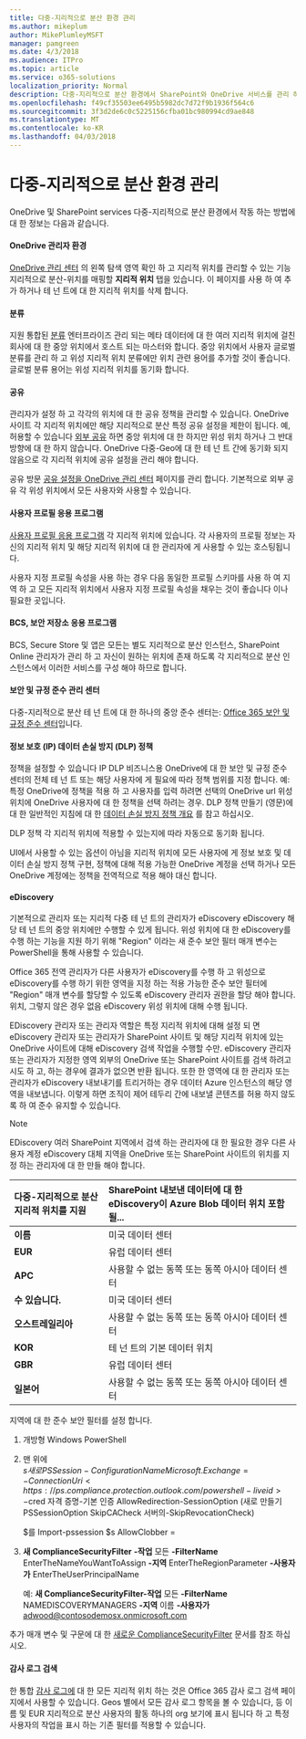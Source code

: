 ```yaml
---
title: 다중-지리적으로 분산 환경 관리
ms.author: mikeplum
author: MikePlumleyMSFT
manager: pamgreen
ms.date: 4/3/2018
ms.audience: ITPro
ms.topic: article
ms.service: o365-solutions
localization_priority: Normal
description: 다중-지리적으로 분산 환경에서 SharePoint와 OneDrive 서비스를 관리 하는 방법에 대 한 설명 합니다.
ms.openlocfilehash: f49cf35503ee6495b5982dc7d72f9b1936f564c6
ms.sourcegitcommit: 3f3d2de6c0c5225156cfba01bc980994cd9ae848
ms.translationtype: MT
ms.contentlocale: ko-KR
ms.lasthandoff: 04/03/2018
---
```

# <a name="administering-a-multi-geo-environment"></a>다중-지리적으로 분산 환경 관리

OneDrive 및 SharePoint services 다중-지리적으로 분산 환경에서 작동 하는 방법에 대 한 정보는 다음과 같습니다.

#### <a name="onedrive-administrator-experience"></a>OneDrive 관리자 환경

[OneDrive 관리 센터](https://admin.onedrive.com) 의 왼쪽 탐색 영역 확인 하 고 지리적 위치를 관리할 수 있는 기능 지리적으로 분산-위치를 매핑할 **지리적 위치** 탭을 있습니다. 이 페이지를 사용 하 여 추가 하거나 테 넌 트에 대 한 지리적 위치를 삭제 합니다.

#### <a name="taxonomy"></a>분류

지원 통합된 [분류](https://support.office.com/article/A180FA28-6405-4679-9EC3-81D2028C4EFC) 엔터프라이즈 관리 되는 메타 데이터에 대 한 여러 지리적 위치에 걸친 회사에 대 한 중앙 위치에서 호스트 되는 마스터와 합니다. 중앙 위치에서 사용자 글로벌 분류를 관리 하 고 위성 지리적 위치 분류에만 위치 관련 용어를 추가할 것이 좋습니다. 글로벌 분류 용어는 위성 지리적 위치를 동기화 합니다.

#### <a name="sharing"></a>공유

관리자가 설정 하 고 각각의 위치에 대 한 공유 정책을 관리할 수 있습니다. OneDrive 사이트 각 지리적 위치에만 해당 지리적으로 분산 특정 공유 설정을 제한이 됩니다. 예, 허용할 수 있습니다 [외부 공유](https://support.office.com/article/C8A462EB-0723-4B0B-8D0A-70FEAFE4BE85) 하면 중앙 위치에 대 한 하지만 위성 위치 하거나 그 반대 방향에 대 한 하지 않습니다. OneDrive 다중-Geo에 대 한 테 넌 트 간에 동기화 되지 않음으로 각 지리적 위치에 공유 설정을 관리 해야 합니다.

공유 방문 [공유 설정을 OneDrive 관리 센터](https://admin.onedrive.com/?v=SharingSettings) 페이지를 관리 합니다. 기본적으로 외부 공유 각 위성 위치에서 모든 사용자와 사용할 수 있습니다.

#### <a name="user-profile-application"></a>사용자 프로필 응용 프로그램

[사용자 프로필 응용 프로그램](https://support.office.com/article/494bec9c-6654-41f0-920f-f7f937ea9723) 각 지리적 위치에 있습니다. 각 사용자의 프로필 정보는 자신의 지리적 위치 및 해당 지리적 위치에 대 한 관리자에 게 사용할 수 있는 호스팅됩니다.

사용자 지정 프로필 속성을 사용 하는 경우 다음 동일한 프로필 스키마를 사용 하 여 지역 하 고 모든 지리적 위치에서 사용자 지정 프로필 속성을 채우는 것이 좋습니다 이나 필요한 곳입니다.

#### <a name="bcs-secure-store-apps"></a>BCS, 보안 저장소 응용 프로그램

BCS, Secure Store 및 앱은 모든는 별도 지리적으로 분산 인스턴스, SharePoint Online 관리자가 관리 하 고 자신이 원하는 위치에 존재 하도록 각 지리적으로 분산 인스턴스에서 이러한 서비스를 구성 해야 하므로 합니다.

#### <a name="security-and-compliance-admin-center"></a>보안 및 규정 준수 관리 센터

다중-지리적으로 분산 테 넌 트에 대 한 하나의 중앙 준수 센터는: [Office 365 보안 및 규정 준수 센터](https://protection.office.com/?rfr=AdminCenter\#/homepage)입니다.

#### <a name="information-protection-ip-data-loss-prevention-dlp-policy"></a>정보 보호 (IP) 데이터 손실 방지 (DLP) 정책

정책을 설정할 수 있습니다 IP DLP 비즈니스용 OneDrive에 대 한 보안 및 규정 준수 센터의 전체 테 넌 트 또는 해당 사용자에 게 필요에 따라 정책 범위를 지정 합니다. 예: 특정 OneDrive에 정책을 적용 하 고 사용자를 입력 하려면 선택의 OneDrive url 위성 위치에 OneDrive 사용자에 대 한 정책을 선택 하려는 경우. DLP 정책 만들기 (영문)에 대 한 일반적인 지침에 대 한 [데이터 손실 방지 정책 개요](https://support.office.com/article/1966b2a7-d1e2-4d92-ab61-42efbb137f5e) 를 참고 하십시오.

DLP 정책 각 지리적 위치에 적용할 수 있는지에 따라 자동으로 동기화 됩니다.

UI에서 사용할 수 있는 옵션이 아님을 지리적 위치에 모든 사용자에 게 정보 보호 및 데이터 손실 방지 정책 구현, 정책에 대해 적용 가능한 OneDrive 계정을 선택 하거나 모든 OneDrive 계정에는 정책을 전역적으로 적용 해야 대신 합니다.

#### <a name="ediscovery"></a>eDiscovery 

기본적으로 관리자 또는 지리적 다중 테 넌 트의 관리자가 eDiscovery eDiscovery 해당 테 넌 트의 중앙 위치에만 수행할 수 있게 됩니다. 위성 위치에 대 한 eDiscovery를 수행 하는 기능을 지원 하기 위해 "Region" 이라는 새 준수 보안 필터 매개 변수는 PowerShell을 통해 사용할 수 있습니다.

Office 365 전역 관리자가 다른 사용자가 eDiscovery를 수행 하 고 위성으로 eDiscovery를 수행 하기 위한 영역을 지정 하는 적용 가능한 준수 보안 필터에 "Region" 매개 변수를 할당할 수 있도록 eDiscovery 관리자 권한을 할당 해야 합니다. 위치, 그렇지 않은 경우 없음 eDiscovery 위성 위치에 대해 수행 됩니다.

EDiscovery 관리자 또는 관리자 역할은 특정 지리적 위치에 대해 설정 되 면 eDiscovery 관리자 또는 관리자가 SharePoint 사이트 및 해당 지리적 위치에 있는 OneDrive 사이트에 대해 eDiscovery 검색 작업을 수행할 수만. eDiscovery 관리자 또는 관리자가 지정한 영역 외부의 OneDrive 또는 SharePoint 사이트를 검색 하려고 시도 하 고, 하는 경우에 결과가 없으면 반환 됩니다. 또한 한 영역에 대 한 관리자 또는 관리자가 eDiscovery 내보내기를 트리거하는 경우 데이터 Azure 인스턴스의 해당 영역을 내보냅니다. 이렇게 하면 조직이 제어 테두리 간에 내보낼 콘텐츠를 허용 하지 않도록 하 여 준수 유지할 수 있습니다.

> [!NOTE]
> EDiscovery 여러 SharePoint 지역에서 검색 하는 관리자에 대 한 필요한 경우 다른 사용자 계정 eDiscovery 대체 지역을 OneDrive 또는 SharePoint 사이트의 위치를 지정 하는 관리자에 대 한 만들 해야 합니다.

<table>
<thead>
<tr class="header">
<th align="left"><strong>다중-지리적으로 분산 지리적 위치를 지원</strong></th>
<th align="left"><strong>SharePoint 내보낸 데이터에 대 한 eDiscovery이 Azure Blob 데이터 위치 포함 될...</strong></th>
</tr>
</thead>
<tbody>
<tr class="odd">
<td align="left"><strong>이름</strong></td>
<td align="left">미국 데이터 센터</td>
</tr>
<tr class="even">
<td align="left"><strong>EUR</strong></td>
<td align="left">유럽 데이터 센터</td>
</tr>
<tr class="odd">
<td align="left"><strong>APC</strong></td>
<td align="left">사용할 수 없는 동쪽 또는 동쪽 아시아 데이터 센터</td>
</tr>
<tr class="even">
<td align="left"><strong>수 있습니다.</strong></td>
<td align="left">미국 데이터 센터</td>
</tr>
<tr class="odd">
<td align="left"><strong>오스트레일리아</strong></td>
<td align="left">사용할 수 없는 동쪽 또는 동쪽 아시아 데이터 센터</td>
</tr>
<tr class="even">
<td align="left"><strong>KOR</strong></td>
<td align="left">테 넌 트의 기본 데이터 위치</td>
</tr>
<tr class="odd">
<td align="left"><strong>GBR</strong></td>
<td align="left">유럽 데이터 센터</td>
</tr>
<tr class="even">
<td align="left"><strong>일본어</strong></td>
<td align="left">사용할 수 없는 동쪽 또는 동쪽 아시아 데이터 센터</td>
</tr>
</tbody>
</table>

지역에 대 한 준수 보안 필터를 설정 합니다.

1.  개방형 Windows PowerShell

2.  맨 위에  
    $s 새로 PSSession-ConfigurationName Microsoft.Exchange =-ConnectionUri <https://ps.compliance.protection.outlook.com/powershell-liveid> -$cred 자격 증명-기본 인증 AllowRedirection-SessionOption (새로 만들기 PSSessionOption SkipCACheck 서버의-SkipRevocationCheck)

    $를 Import-pssession $s AllowClobber =  

3.  **새 ComplianceSecurityFilter** **-작업** 모든 **-FilterName** EnterTheNameYouWantToAssign **-지역** EnterTheRegionParameter **-사용자가** EnterTheUserPrincipalName

    예: **새 ComplianceSecurityFilter-작업** 모든 **-FilterName** NAMEDISCOVERYMANAGERS **-지역** 이름 **-사용자가** adwood@contosodemosx.onmicrosoft.com

추가 매개 변수 및 구문에 대 한 [새로운 ComplianceSecurityFilter](https://technet.microsoft.com/library/mt210915(v=exchg.160).aspx) 문서를 참조 하십시오.

#### <a name="audit-log-search"></a>감사 로그 검색

한 통합 [감사 로그에](https://support.office.com/article/0d4d0f35-390b-4518-800e-0c7ec95e946c) 대 한 모든 지리적 위치 하는 것은 Office 365 감사 로그 검색 페이지에서 사용할 수 있습니다. Geos 별에서 모든 감사 로그 항목을 볼 수 있습니다, 등 이름 및 EUR 지리적으로 분산 사용자의 활동 하나의 org 보기에 표시 됩니다 하 고 특정 사용자의 작업을 표시 하는 기존 필터를 적용할 수 있습니다.
